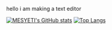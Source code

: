 hello
i am making a text editor

[![MESYETI's GitHub stats](https://github-readme-stats.vercel.app/api?username=MESYETI&show_icons=true&theme=tokyonight)](https://github.com/anuraghazra/github-readme-stats)
[![Top Langs](https://github-readme-stats.vercel.app/api/top-langs/?username=MESYETI&theme=tokyonight)](https://github.com/anuraghazra/github-readme-stats)
